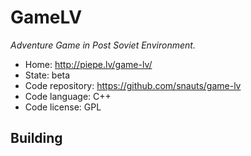 # GameLV

_Adventure Game in Post Soviet Environment._

- Home: http://piepe.lv/game-lv/
- State: beta
- Code repository: https://github.com/snauts/game-lv
- Code language: C++
- Code license: GPL

## Building

